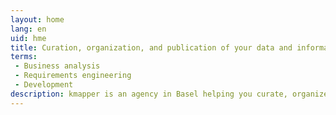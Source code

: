 ```yaml
---
layout: home
lang: en
uid: hme
title: Curation, organization, and publication of your data and information
terms: 
 - Business analysis
 - Requirements engineering
 - Development
description: kmapper is an agency in Basel helping you curate, organize, and publish your data and information - offering business analysis, requirements engineering, and development.
---
```

